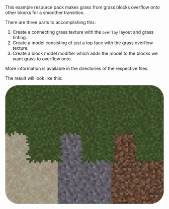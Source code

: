 This example resource pack makes grass from grass blocks overflow onto other blocks for a smoother transition.

There are three parts to accomplishing this:
1. Create a connecting grass texture with the `overlay` layout and grass tinting.
2. Create a model consisting of just a top face with the grass overflow texture.
3. Create a block model modifier which adds the model to the blocks we want grass to overflow onto.

More information is available in the directories of the respective files.

The result will look like this:

![grass overflow.png](../images/grass%20overflow.png)
